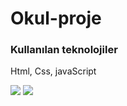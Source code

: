 <h1>Okul-proje</h1>

<h3>Kullanılan teknolojiler</h3>

Html, Css, javaScript

![](ekran1.gif)
![](ekran2.gif)
